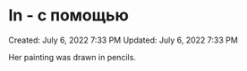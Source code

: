 # In - с помощью

Created: July 6, 2022 7:33 PM
Updated: July 6, 2022 7:33 PM

Her painting was drawn in pencils.
